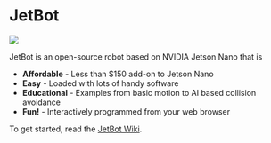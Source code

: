 # JetBot

[<img src="https://img.shields.io/discord/553852754058280961.svg">](https://discord.gg/Ady6NtF)

JetBot is an open-source robot based on NVIDIA Jetson Nano that is

* **Affordable** - Less than $150 add-on to Jetson Nano
* **Easy** - Loaded with lots of handy software
* **Educational** - Examples from basic motion to AI based collision avoidance
* **Fun!** - Interactively programmed from your web browser


To get started, read the [JetBot Wiki](https://github.com/NVIDIA-AI-IOT-private/jetbot/wiki).
